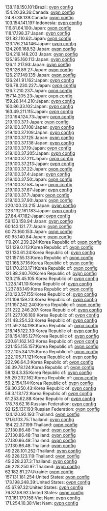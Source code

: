 138.118.150.101:Brazil: [ovpn config](vpn/138_118_150_101.ovpn)  
154.20.39.36:Canada: [ovpn config](vpn/154_20_39_36.ovpn)  
24.87.38.139:Canada: [ovpn config](vpn/24_87_38_139.ovpn)  
103.154.141.197:Indonesia: [ovpn config](vpn/103_154_141_197.ovpn)  
116.81.64.100:Japan: [ovpn config](vpn/116_81_64_100.ovpn)  
118.17.198.37:Japan: [ovpn config](vpn/118_17_198_37.ovpn)  
121.82.110.62:Japan: [ovpn config](vpn/121_82_110_62.ovpn)  
123.176.214.146:Japan: [ovpn config](vpn/123_176_214_146.ovpn)  
124.209.168.52:Japan: [ovpn config](vpn/124_209_168_52.ovpn)  
124.219.148.203:Japan: [ovpn config](vpn/124_219_148_203.ovpn)  
125.195.160.113:Japan: [ovpn config](vpn/125_195_160_113.ovpn)  
126.11.217.93:Japan: [ovpn config](vpn/126_11_217_93.ovpn)  
126.126.89.27:Japan: [ovpn config](vpn/126_126_89_27.ovpn)  
126.217.149.135:Japan: [ovpn config](vpn/126_217_149_135.ovpn)  
126.241.91.162:Japan: [ovpn config](vpn/126_241_91_162.ovpn)  
126.78.230.227:Japan: [ovpn config](vpn/126_78_230_227.ovpn)  
126.7.210.237:Japan: [ovpn config](vpn/126_7_210_237.ovpn)  
157.14.205.23:Japan: [ovpn config](vpn/157_14_205_23.ovpn)  
159.28.144.210:Japan: [ovpn config](vpn/159_28_144_210.ovpn)  
160.86.33.102:Japan: [ovpn config](vpn/160_86_33_102.ovpn)  
163.49.211.115:Japan: [ovpn config](vpn/163_49_211_115.ovpn)  
210.194.124.73:Japan: [ovpn config](vpn/210_194_124_73.ovpn)  
219.100.37.1:Japan: [ovpn config](vpn/219_100_37_1.ovpn)  
219.100.37.108:Japan: [ovpn config](vpn/219_100_37_108.ovpn)  
219.100.37.109:Japan: [ovpn config](vpn/219_100_37_109.ovpn)  
219.100.37.125:Japan: [ovpn config](vpn/219_100_37_125.ovpn)  
219.100.37.138:Japan: [ovpn config](vpn/219_100_37_138.ovpn)  
219.100.37.19:Japan: [ovpn config](vpn/219_100_37_19.ovpn)  
219.100.37.205:Japan: [ovpn config](vpn/219_100_37_205.ovpn)  
219.100.37.211:Japan: [ovpn config](vpn/219_100_37_211.ovpn)  
219.100.37.213:Japan: [ovpn config](vpn/219_100_37_213.ovpn)  
219.100.37.22:Japan: [ovpn config](vpn/219_100_37_22.ovpn)  
219.100.37.4:Japan: [ovpn config](vpn/219_100_37_4.ovpn)  
219.100.37.50:Japan: [ovpn config](vpn/219_100_37_50.ovpn)  
219.100.37.58:Japan: [ovpn config](vpn/219_100_37_58.ovpn)  
219.100.37.67:Japan: [ovpn config](vpn/219_100_37_67.ovpn)  
219.100.37.7:Japan: [ovpn config](vpn/219_100_37_7.ovpn)  
219.100.37.90:Japan: [ovpn config](vpn/219_100_37_90.ovpn)  
220.100.23.215:Japan: [ovpn config](vpn/220_100_23_215.ovpn)  
223.132.161.183:Japan: [ovpn config](vpn/223_132_161_183.ovpn)  
27.84.47.182:Japan: [ovpn config](vpn/27_84_47_182.ovpn)  
59.133.158.94:Japan: [ovpn config](vpn/59_133_158_94.ovpn)  
60.143.121.77:Japan: [ovpn config](vpn/60_143_121_77.ovpn)  
60.73.160.153:Japan: [ovpn config](vpn/60_73_160_153.ovpn)  
60.95.140.84:Japan: [ovpn config](vpn/60_95_140_84.ovpn)  
119.201.239.224:Korea Republic of: [ovpn config](vpn/119_201_239_224.ovpn)  
121.129.0.113:Korea Republic of: [ovpn config](vpn/121_129_0_113.ovpn)  
121.130.61.24:Korea Republic of: [ovpn config](vpn/121_130_61_24.ovpn)  
121.157.55.13:Korea Republic of: [ovpn config](vpn/121_157_55_13.ovpn)  
121.165.37.16:Korea Republic of: [ovpn config](vpn/121_165_37_16.ovpn)  
121.170.213.171:Korea Republic of: [ovpn config](vpn/121_170_213_171.ovpn)  
121.88.240.76:Korea Republic of: [ovpn config](vpn/121_88_240_76.ovpn)  
123.215.45.105:Korea Republic of: [ovpn config](vpn/123_215_45_105.ovpn)  
1.228.141.10:Korea Republic of: [ovpn config](vpn/1_228_141_10.ovpn)  
1.237.83.149:Korea Republic of: [ovpn config](vpn/1_237_83_149.ovpn)  
210.123.57.155:Korea Republic of: [ovpn config](vpn/210_123_57_155.ovpn)  
211.109.159.23:Korea Republic of: [ovpn config](vpn/211_109_159_23.ovpn)  
211.197.242.240:Korea Republic of: [ovpn config](vpn/211_197_242_240.ovpn)  
211.222.246.207:Korea Republic of: [ovpn config](vpn/211_222_246_207.ovpn)  
211.227.106.189:Korea Republic of: [ovpn config](vpn/211_227_106_189.ovpn)  
211.48.254.33:Korea Republic of: [ovpn config](vpn/211_48_254_33.ovpn)  
211.59.234.198:Korea Republic of: [ovpn config](vpn/211_59_234_198.ovpn)  
218.145.122.33:Korea Republic of: [ovpn config](vpn/218_145_122_33.ovpn)  
218.154.185.127:Korea Republic of: [ovpn config](vpn/218_154_185_127.ovpn)  
220.81.162.143:Korea Republic of: [ovpn config](vpn/220_81_162_143.ovpn)  
221.155.155.157:Korea Republic of: [ovpn config](vpn/221_155_155_157.ovpn)  
222.105.34.175:Korea Republic of: [ovpn config](vpn/222_105_34_175.ovpn)  
222.105.71.121:Korea Republic of: [ovpn config](vpn/222_105_71_121.ovpn)  
222.96.64.3:Korea Republic of: [ovpn config](vpn/222_96_64_3.ovpn)  
36.39.78.124:Korea Republic of: [ovpn config](vpn/36_39_78_124.ovpn)  
58.124.3.35:Korea Republic of: [ovpn config](vpn/58_124_3_35.ovpn)  
59.29.232.162:Korea Republic of: [ovpn config](vpn/59_29_232_162.ovpn)  
59.2.154.114:Korea Republic of: [ovpn config](vpn/59_2_154_114.ovpn)  
59.30.250.43:Korea Republic of: [ovpn config](vpn/59_30_250_43.ovpn)  
59.3.113.172:Korea Republic of: [ovpn config](vpn/59_3_113_172.ovpn)  
61.253.62.88:Korea Republic of: [ovpn config](vpn/61_253_62_88.ovpn)  
178.78.62.16:Russian Federation: [ovpn config](vpn/178_78_62_16.ovpn)  
92.125.137.193:Russian Federation: [ovpn config](vpn/92_125_137_193.ovpn)  
124.120.92.193:Thailand: [ovpn config](vpn/124_120_92_193.ovpn)  
171.6.103.75:Thailand: [ovpn config](vpn/171_6_103_75.ovpn)  
184.22.37.199:Thailand: [ovpn config](vpn/184_22_37_199.ovpn)  
27.130.86.48:Thailand: [ovpn config](vpn/27_130_86_48.ovpn)  
27.130.86.48:Thailand: [ovpn config](vpn/27_130_86_48.ovpn)  
27.130.86.48:Thailand: [ovpn config](vpn/27_130_86_48.ovpn)  
27.130.86.48:Thailand: [ovpn config](vpn/27_130_86_48.ovpn)  
49.228.101.252:Thailand: [ovpn config](vpn/49_228_101_252.ovpn)  
49.228.123.119:Thailand: [ovpn config](vpn/49_228_123_119.ovpn)  
49.228.237.3:Thailand: [ovpn config](vpn/49_228_237_3.ovpn)  
49.228.250.97:Thailand: [ovpn config](vpn/49_228_250_97.ovpn)  
62.182.81.27:Ukraine: [ovpn config](vpn/62_182_81_27.ovpn)  
157.131.181.254:United States: [ovpn config](vpn/157_131_181_254.ovpn)  
173.198.248.39:United States: [ovpn config](vpn/173_198_248_39.ovpn)  
45.67.97.32:United States: [ovpn config](vpn/45_67_97_32.ovpn)  
76.87.58.92:United States: [ovpn config](vpn/76_87_58_92.ovpn)  
113.161.179.158:Viet Nam: [ovpn config](vpn/113_161_179_158.ovpn)  
171.254.10.38:Viet Nam: [ovpn config](vpn/171_254_10_38.ovpn)  
